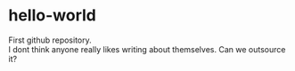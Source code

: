# hello-world
First github repository.  
I dont think anyone really likes writing about themselves.  Can we outsource it?
